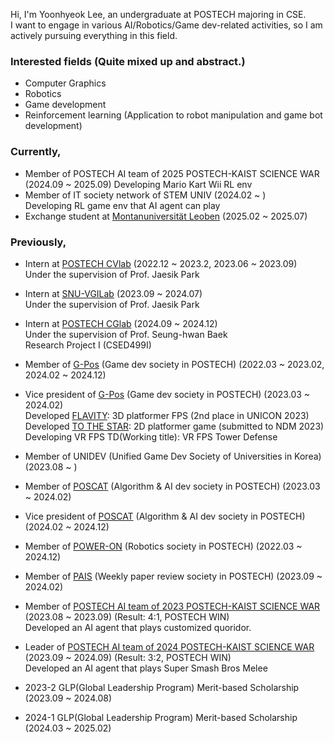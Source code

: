 
Hi, I'm Yoonhyeok Lee, an undergraduate at POSTECH majoring in CSE.  
I want to engage in various AI/Robotics/Game dev-related activities, so I am actively pursuing everything in this field.    


### Interested fields (Quite mixed up and abstract.)
- Computer Graphics
- Robotics
- Game development
- Reinforcement learning (Application to robot manipulation and game bot development)


### Currently,
- Member of POSTECH AI team of 2025 POSTECH-KAIST SCIENCE WAR  (2024.09 ~ 2025.09)
  Developing Mario Kart Wii RL env  
- Member of IT society network of STEM UNIV (2024.02 ~ )  
  Developing RL game env that AI agent can play  
- Exchange student at [Montanuniversität Leoben](https://www.unileoben.ac.at/en/)  (2025.02 ~ 2025.07)


### Previously,
- Intern at [POSTECH CVlab](https://cvlab.postech.ac.kr/lab/) (2022.12 ~ 2023.2, 2023.06 ~ 2023.09)  
  Under the supervision of Prof. Jaesik Park
- Intern at [SNU-VGILab](https://jaesik.info/lab) (2023.09 ~ 2024.07)  
  Under the supervision of Prof. Jaesik Park
- Intern at [POSTECH CGlab](https://www.shbaek.com/) (2024.09 ~ 2024.12)  
  Under the supervision of Prof. Seung-hwan Baek  
  Research Project I (CSED499I)
  
- Member of [G-Pos](https://gpos.postech.ac.kr/wordpress/) (Game dev society in POSTECH) (2022.03 ~ 2023.02, 2024.02 ~ 2024.12)  
- Vice president of [G-Pos](https://gpos.postech.ac.kr/wordpress/) (Game dev society in POSTECH) (2023.03 ~ 2024.02)  
  Developed [FLAVITY](https://github.com/GPOS-Gamemakers-in-POSTECH/GPOS-2023-FLAVITY): 3D platformer FPS (2nd place in UNICON 2023)  
  Developed [TO THE STAR](https://github.com/GPOS-Gamemakers-in-POSTECH/GPOS-2024-to-the-STAR): 2D platformer game (submitted to NDM 2023)  
  Developing VR FPS TD(Working title): VR FPS Tower Defense  
- Member of UNIDEV (Unified Game Dev Society of Universities in Korea) (2023.08 ~ )  
- Member of [POSCAT](https://popo.poapper.club/club/introduce/study/POSCAT) (Algorithm & AI dev society in POSTECH) (2023.03 ~ 2024.02)  
- Vice president of [POSCAT](https://popo.poapper.club/club/introduce/study/POSCAT) (Algorithm & AI dev society in POSTECH) (2024.02 ~ 2024.12)  
- Member of [POWER-ON](https://poweron.club/project) (Robotics society in POSTECH) (2022.03 ~ 2024.12)   
- Member of [PAIS](https://github.com/POSTECH-PAIS) (Weekly paper review society in POSTECH) (2023.09 ~ 2024.02)

- Member of [POSTECH AI team of 2023 POSTECH-KAIST SCIENCE WAR](https://github.com/2023-poka-science-war-ai) (2023.08 ~ 2023.09) (Result: 4:1, POSTECH WIN)  
  Developed an AI agent that plays customized quoridor.  
- Leader of [POSTECH AI team of 2024 POSTECH-KAIST SCIENCE WAR](https://github.com/2024-poka-science-war-ai) (2023.09 ~ 2024.09) (Result: 3:2, POSTECH WIN)   
  Developed an AI agent that plays Super Smash Bros Melee
  
- 2023-2 GLP(Global Leadership Program) Merit-based Scholarship (2023.09 ~ 2024.08)
- 2024-1 GLP(Global Leadership Program) Merit-based Scholarship (2024.03 ~ 2025.02)

<!--
**a-nodi/a-nodi** is a ✨ _special_ ✨ repository because its `README.md` (this file) appears on your GitHub profile.

Here are some ideas to get you started:

- 🔭 I’m currently working on ...
- 🌱 I’m currently learning ...
- 👯 I’m looking to collaborate on ...
- 🤔 I’m looking for help with ...
- 💬 Ask me about ...
- 📫 How to reach me: ...
- 😄 Pronouns: ...
- ⚡ Fun fact: ...
-->
